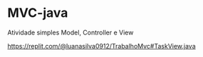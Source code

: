 # MVC-java
Atividade simples Model, Controller e View

https://replit.com/@luanasilva0912/TrabalhoMvc#TaskView.java
